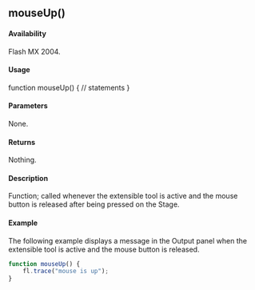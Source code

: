 ## mouseUp()

#### Availability

Flash MX 2004.

#### Usage

function mouseUp() {
// statements
}

#### Parameters

None.

#### Returns

Nothing.

#### Description

Function; called whenever the extensible tool is active and the mouse button is released after being pressed on the Stage.

#### Example

The following example displays a message in the Output panel when the extensible tool is active and the mouse button is released.

```javascript
function mouseUp() { 
    fl.trace("mouse is up");
}

```